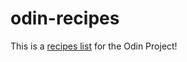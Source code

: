 # odin-recipes
This is a <a href="https://andyrebechi.github.io/odin-recipes/" rel="nofollow" target="_blank">recipes list</a> for the Odin Project!